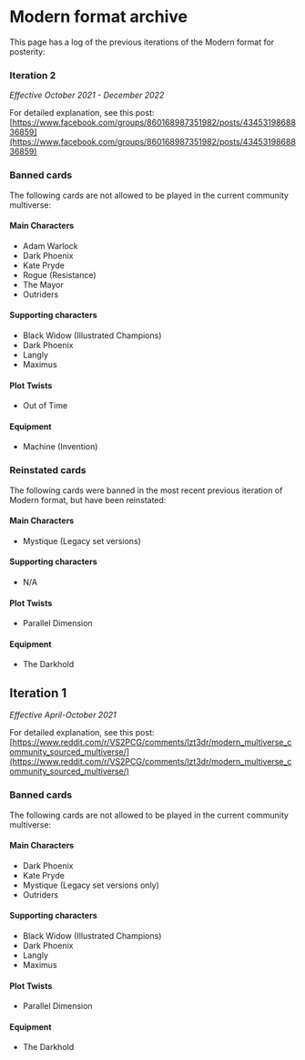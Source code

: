 # Modern format archive
This page has a log of the previous iterations of the Modern format for posterity: 

### Iteration 2
*Effective October 2021 - December 2022*

For detailed explanation, see this post: [https://www.facebook.com/groups/860168987351982/posts/4345319868836859](https://www.facebook.com/groups/860168987351982/posts/4345319868836859)

### Banned cards
The following cards are not allowed to be played in the current community multiverse:

#### Main Characters
- Adam Warlock
- Dark Phoenix
- Kate Pryde
- Rogue (Resistance)
- The Mayor
- Outriders

#### Supporting characters
- Black Widow (Illustrated Champions)
- Dark Phoenix
- Langly
- Maximus

#### Plot Twists
- Out of Time

#### Equipment
- Machine (Invention)

### Reinstated cards
The following cards were banned in the most recent previous iteration of Modern format, but have been reinstated:

#### Main Characters
- Mystique (Legacy set versions)

#### Supporting characters
- N/A

#### Plot Twists
- Parallel Dimension

#### Equipment
- The Darkhold

## Iteration 1
*Effective April-October 2021*

For detailed explanation, see this post: [https://www.reddit.com/r/VS2PCG/comments/lzt3dr/modern_multiverse_community_sourced_multiverse/](https://www.reddit.com/r/VS2PCG/comments/lzt3dr/modern_multiverse_community_sourced_multiverse/)

### Banned cards
The following cards are not allowed to be played in the current community multiverse:

#### Main Characters
- Dark Phoenix
- Kate Pryde
- Mystique (Legacy set versions only)
- Outriders

#### Supporting characters
- Black Widow (Illustrated Champions)
- Dark Phoenix
- Langly
- Maximus

#### Plot Twists
- Parallel Dimension

#### Equipment
- The Darkhold
<!--stackedit_data:
eyJoaXN0b3J5IjpbOTYxNTEzNTJdfQ==
-->